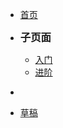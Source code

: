 * [首页](/ "首页 | Trident")

* <span style="font-size: 1.17em">**子页面**</span>
  - [入门](starter/about)
  - [进阶](TODO)

* [](javascript:void) <!-- 用于阻止分页 -->

* [草稿](draft/draft "草稿 | Trident")